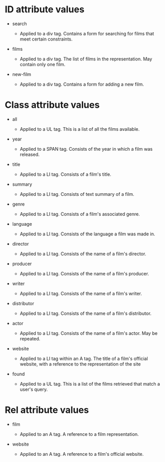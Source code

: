 # ID attribute values

* search
	* Applied to a div tag. Contains a form for searching for films that meet certain constraints.

* films
	* Applied to a div tag. The list of films in the representation. May contain only one film.

* new-film
	* Applied to a div tag. Contains a form for adding a new film.

# Class attribute values

* all
	* Applied to a UL tag. This is a list of all the films available.

* year
	* Applied to a SPAN tag. Consists of the year in which a film was released.

* title
	* Applied to a LI tag. Consists of a film's title.

* summary
	* Applied to a LI tag. Consists of text summary of a film.

* genre
	* Applied to a LI tag. Consists of a film's associated genre.

* language
	* Applied to a LI tag. Consists of the language a film was made in.

* director
	* Applied to a LI tag. Consists of the name of a film's director.

* producer
	* Applied to a LI tag. Consists of the name of a film's producer.

* writer
	* Applied to a LI tag. Consists of the name of a film's writer.

* distributor
	* Applied to a LI tag. Consists of the name of a film's distributor.

* actor
	* Applied to a LI tag. Consists of the name of a film's actor. May be repeated.

* website 
	* Applied to a LI tag within an A tag. The title of a film's official website, with a reference to the representation of the site

* found
	* Applied to a UL tag. This is a list of the films retrieved that match a user's query.

# Rel attribute values

* film
	* Applied to an A tag. A reference to a film representation.

* website
	* Applied to an A tag. A reference to a film's official website.